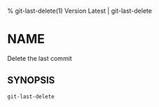 % git-last-delete(1) Version Latest | git-last-delete
# NAME

Delete the last commit

## SYNOPSIS

```bash
git-last-delete
```


